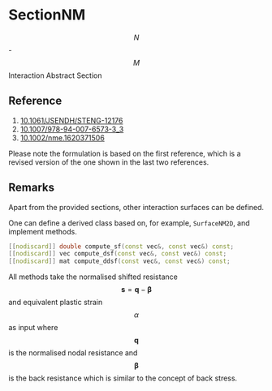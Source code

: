 # SectionNM

$$N$$-$$M$$ Interaction Abstract Section

## Reference

1. [10.1061/JSENDH/STENG-12176](http://dx.doi.org/10.1061/JSENDH/STENG-12176)
2. [10.1007/978-94-007-6573-3_3](http://dx.doi.org/10.1007/978-94-007-6573-3_3)
3. [10.1002/nme.1620371506](https://doi.org/10.1002/nme.1620371506)

Please note the formulation is based on the first reference, which is a revised version of the one shown in the last two references.

## Remarks

Apart from the provided sections, other interaction surfaces can be defined.

One can define a derived class based on, for example, `SurfaceNM2D`, and implement methods.

```cpp
[[nodiscard]] double compute_sf(const vec&, const vec&) const;
[[nodiscard]] vec compute_dsf(const vec&, const vec&) const;
[[nodiscard]] mat compute_ddsf(const vec&, const vec&) const;
```

All methods take the normalised shifted resistance $$\mathbf{s}=\mathbf{q}-\mathbf{\beta}$$ and equivalent plastic 
strain $$\alpha$$ as input where $$\mathbf{q}$$ is the normalised nodal resistance and $$\mathbf{\beta}$$ is the back 
resistance which is similar to the concept of back stress.
